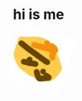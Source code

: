 # hi is me

<style>
@keyframes spin {
  100% { transform: rotate(360deg); }
}
</style>
<img src="thonk.png" style="animation: spin linear 1s infinite">
